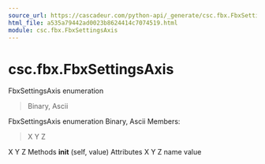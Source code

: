 ```yaml
---
source_url: https://cascadeur.com/python-api/_generate/csc.fbx.FbxSettingsAxis.html
html_file: a535a79442ad0023b8624414c7074519.html
module: csc.fbx.FbxSettingsAxis
---
```


# csc.fbx.FbxSettingsAxis 

> 
FbxSettingsAxis enumeration
> Binary, Ascii

FbxSettingsAxis enumeration Binary, Ascii Members:
> X
> Y
> Z

X Y Z Methods __init__ (self, value) Attributes X Y Z name value